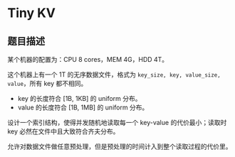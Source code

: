 # Tiny KV

## 题目描述

某个机器的配置为：CPU 8 cores，MEM 4G，HDD 4T。

这个机器上有一个 1T 的无序数据文件，格式为 `key_size, key, value_size, value`，所有 key 都不相同。

- key 的长度符合 [1B, 1KB] 的 uniform 分布。
- value 的长度符合 [1B, 1MB] 的 uniform 分布。

设计一个索引结构，使得并发随机地读取每一个 key-value 的代价最小；读取时 key 必然在文件中且大致符合齐夫分布。

允许对数据文件做任意预处理，但是预处理的时间计入到整个读取过程的代价里。

